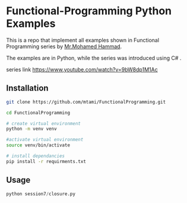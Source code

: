 # Functional-Programming Python Examples

This is a repo that implement all examples shown in Functional Programming series by [Mr.Mohamed Hammad](https://www.linkedin.com/in/mohamed-hammad-a720a622/).

The examples are in Python, while the series was introduced using C# .

series link https://www.youtube.com/watch?v=9bW8dp1M1Ac

## Installation 
```bash
git clone https://github.com/mtami/FunctionalProgramming.git

cd FunctionalProgramming

# create virtual environment
python -m venv venv

#activate virtual environment
source venv/bin/activate

# install dependancies
pip install -r requirments.txt

```
## Usage
```python
python session7/closure.py
```
